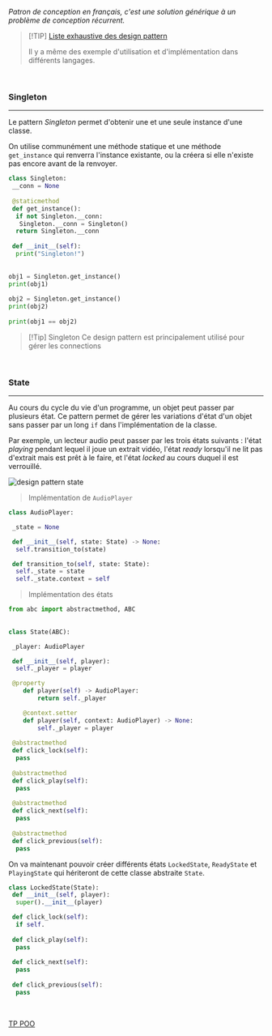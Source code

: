*Patron de conception en français, c'est une solution générique à un problème de conception récurrent.*

> [!TIP] [Liste exhaustive des design pattern](https://refactoring.guru/fr/design-patterns/catalog)
>
> Il y a même des exemple d'utilisation et d'implémentation dans différents langages.
<br>

### Singleton

---

Le pattern *Singleton* permet d'obtenir une et une seule instance d'une classe.

On utilise communément une méthode statique et une méthode `get_instance` qui renverra l'instance existante, ou la créera si elle n'existe pas encore avant de la renvoyer.

```python
class Singleton:  
 __conn = None  
  
 @staticmethod  
 def get_instance():  
  if not Singleton.__conn:  
   Singleton.__conn = Singleton()  
  return Singleton.__conn  
  
 def __init__(self):  
  print("Singleton!")  
  
  
obj1 = Singleton.get_instance()  
print(obj1)  
  
obj2 = Singleton.get_instance()  
print(obj2)  
  
print(obj1 == obj2)
```

> [!Tip] Singleton
> Ce design pattern est principalement utilisé pour gérer les connections

<br>

### State

---

Au cours du cycle du vie d'un programme, un objet peut passer par plusieurs état. Ce pattern permet de gérer les variations d'état d'un objet sans passer par un long `if` dans l'implémentation de la classe.

Par exemple, un lecteur audio peut passer par les trois états suivants : l'état *playing* pendant lequel il joue un extrait vidéo, l'état *ready* lorsqu'il ne lit pas d'extrait mais est prêt à le faire, et l'état *locked* au cours duquel il est verrouillé.

![design pattern state](https://images.ctfassets.net/23aumh6u8s0i/7EXrJIISe60aDo65BUFXgW/caabc74e7fe1d13bc1150ce6baa98edb/02_UML_state_class.png)

> Implémentation de `AudioPlayer`

```python
class AudioPlayer:

 _state = None

 def __init__(self, state: State) -> None:
  self.transition_to(state)

 def transition_to(self, state: State):
  self._state = state
  self._state.context = self
```

> Implémentation des états

```python
from abc import abstractmethod, ABC  
  
  
class State(ABC):

 _player: AudioPlayer

 def __init__(self, player):
  self._player = player

 @property
    def player(self) -> AudioPlayer:
        return self._player

    @context.setter
    def player(self, context: AudioPlayer) -> None:
        self._player = player
 
 @abstractmethod  
 def click_lock(self):  
  pass  
  
 @abstractmethod  
 def click_play(self):  
  pass  
  
 @abstractmethod  
 def click_next(self):  
  pass  
   
 @abstractmethod  
 def click_previous(self):  
  pass
```

On va maintenant pouvoir créer différents états `LockedState`, `ReadyState` et `PlayingState` qui hériteront de cette classe abstraite `State`.

```python
class LockedState(State):
 def __init__(self, player):  
  super().__init__(player)

 def click_lock(self):  
  if self.
    
 def click_play(self):  
  pass  
    
 def click_next(self):  
  pass  
     
 def click_previous(self):  
  pass
```

<br>

[TP POO](Exercices/b.%20POO/TP%20POO.md)

